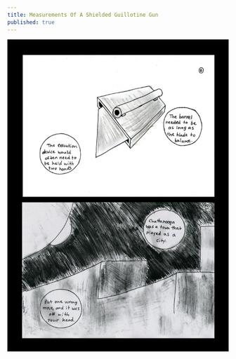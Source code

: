 ```yaml
---
title: Measurements Of A Shielded Guillotine Gun
published: true
---
```

![image](https://raw.githubusercontent.com/LWFlouisa/uploadedfairyalt/master/pages/page3.png)

